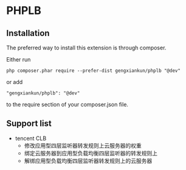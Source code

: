 # PHPLB

## Installation
The preferred way to install this extension is through composer.

Either run

`php composer.phar require --prefer-dist gengxiankun/phplb "@dev"`

or add

`"gengxiankun/phplb": "@dev"`

to the require section of your composer.json file.

## Support list
- tencent CLB
	- 修改应用型四层监听器转发规则上云服务器的权重
	- 绑定云服务器到应用型负载均衡四层监听器的转发规则上
	- 解绑应用型负载均衡四层监听器转发规则上的云服务器